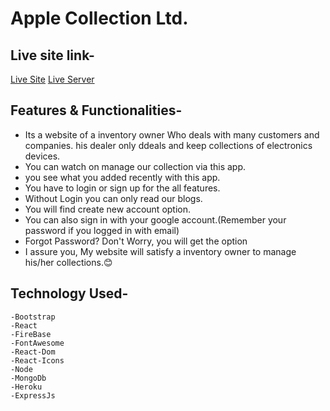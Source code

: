 # Apple Collection Ltd.
## Live site link-

[Live Site](https://ware-house-control.web.app)
[Live Server](https://boiling-lake-18195.herokuapp.com/)



## Features & Functionalities-
* Its a website of a inventory owner Who deals with many customers and companies. his dealer only ddeals and keep collections of electronics devices.
* You can watch on manage our collection via this app.
* you see what you added recently with this app.
* You have to login or sign up for the all features.
* Without Login you can only read our blogs.
* You will find create new account option.
* You can also sign in with your google account.(Remember your password if you logged in with email)
* Forgot Password? Don't Worry, you will get the option
* I assure you, My website will satisfy a inventory owner to manage his/her collections.😊
## Technology Used-
```
-Bootstrap
-React
-FireBase
-FontAwesome
-React-Dom
-React-Icons
-Node
-MongoDb
-Heroku
-ExpressJs
```
